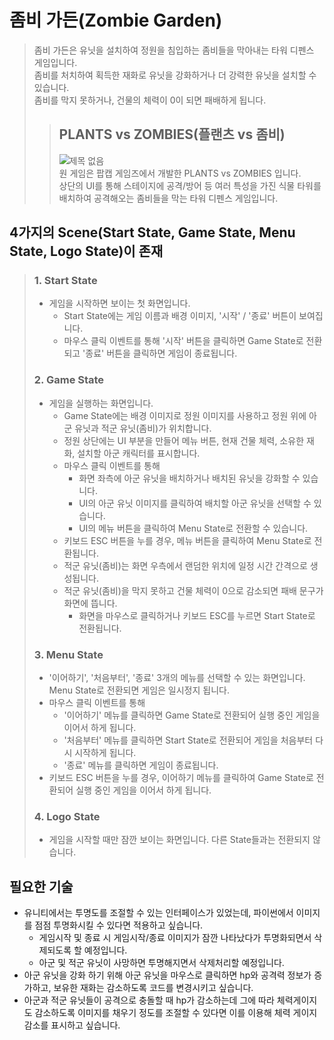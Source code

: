 # 좀비 가든(Zombie Garden)
> 좀비 가든은 유닛을 설치하여 정원을 침입하는 좀비들을 막아내는 타워 디펜스 게임입니다.<br>
> 좀비를 처치하여 획득한 재화로 유닛을 강화하거나 더 강력한 유닛을 설치할 수 있습니다. <br>
> 좀비를 막지 못하거나, 건물의 체력이 0이 되면 패배하게 됩니다.
>> ## PLANTS vs ZOMBIES(플랜츠 vs 좀비) <br>
>> ![제목 없음](https://user-images.githubusercontent.com/54350225/94216593-b8083680-ff1a-11ea-9def-15fca8a055a0.png) <br>
>> 원 게임은 팝캡 게임즈에서 개발한 PLANTS vs ZOMBIES 입니다. <br>
>> 상단의 UI를 통해 스테이지에 공격/방어 등 여러 특성을 가진 식물 타워를 배치하여 공격해오는 좀비들을 막는 타워 디펜스 게임입니다. <br>

## 4가지의 Scene(Start State, Game State, Menu State, Logo State)이 존재
>### 1. Start State
>+ 게임을 시작하면 보이는 첫 화면입니다. 
>   + Start State에는 게임 이름과 배경 이미지, '시작' / '종료' 버튼이 보여집니다.<br>
>   + 마우스 클릭 이벤트를 통해 '시작' 버튼을 클릭하면 Game State로 전환되고 '종료' 버튼을 클릭하면 게임이 종료됩니다.
>### 2. Game State
>+ 게임을 실행하는 화면입니다.
>   + Game State에는 배경 이미지로 정원 이미지를 사용하고 정원 위에 아군 유닛과 적군 유닛(좀비)가 위치합니다.
>   + 정원 상단에는 UI 부분을 만들어 메뉴 버튼, 현재 건물 체력, 소유한 재화, 설치할 아군 캐릭터를 표시합니다.
>   + 마우스 클릭 이벤트를 통해 
>      + 화면 좌측에 아군 유닛을 배치하거나 배치된 유닛을 강화할 수 있습니다. 
>      + UI의 아군 유닛 이미지를 클릭하여 배치할 아군 유닛을 선택할 수 있습니다.
>      + UI의 메뉴 버튼을 클릭하여 Menu State로 전환할 수 있습니다.
>   + 키보드 ESC 버튼을 누를 경우, 메뉴 버튼을 클릭하여 Menu State로 전환됩니다.
>   + 적군 유닛(좀비)는 화면 우측에서 랜덤한 위치에 일정 시간 간격으로 생성됩니다.
>   + 적군 유닛(좀비)을 막지 못하고 건물 체력이 0으로 감소되면 패배 문구가 화면에 뜹니다.
>      + 화면을 마우스로 클릭하거나 키보드 ESC를 누르면 Start State로 전환됩니다.
>### 3. Menu State
>+ '이어하기', '처음부터', '종료' 3개의 메뉴를 선택할 수 있는 화면입니다. Menu State로 전환되면 게임은 일시정지 됩니다.
>  + 마우스 클릭 이벤트를 통해 
>    + '이어하기' 메뉴를 클릭하면 Game State로 전환되어 실행 중인 게임을 이어서 하게 됩니다.
>    + '처음부터' 메뉴를 클릭하면 Start State로 전환되어 게임을 처음부터 다시 시작하게 됩니다.
>    + '종료' 메뉴를 클릭하면 게임이 종료됩니다.
>  + 키보드 ESC 버튼을 누를 경우, 이어하기 메뉴를 클릭하여 Game State로 전환되어 실행 중인 게임을 이어서 하게 됩니다.
>### 4. Logo State
>+ 게임을 시작할 때만 잠깐 보이는 화면입니다. 다른 State들과는 전환되지 않습니다.
   
## 필요한 기술
+ 유니티에서는 투명도를 조절할 수 있는 인터페이스가 있었는데, 파이썬에서 이미지를 점점 투명화시킬 수 있다면 적용하고 싶습니다.
   + 게임시작 및 종료 시 게임시작/종료 이미지가 잠깐 나타났다가 투명화되면서 삭제되도록 할 예정입니다.
   + 아군 및 적군 유닛이 사망하면 투명해지면서 삭제처리할 예정입니다.
+ 아군 유닛을 강화 하기 위해 아군 유닛을 마우스로 클릭하면 hp와 공격력 정보가 증가하고, 보유한 재화는 감소하도록 코드를 변경시키고 싶습니다.
+ 아군과 적군 유닛들이 공격으로 충돌할 때 hp가 감소하는데 그에 따라 체력게이지도 감소하도록 이미지를 채우기 정도를 조절할 수 있다면 이를 이용해 체력 게이지 감소를 표시하고 싶습니다.
